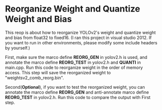 # Reorganize Weight and Quantize Weight and Bias
This reop is about how to reorganize YOLOv2's weight and quantize weight and bias from float32 to fixed16. (I ran this project in visual studio 2012. If you want to run in other environments, please modify some include headers by yourself.)

First, make sure the marco define __REORG_GEN__ in yolov2.h is used, and annotate the marco define __REORG_TEST__ in yolov2.h and __QUANTI__ in main.cpp. Run this code to reorganize weight in the order of memory access. This step will save the reorganized weight to "weightsv2_comb_reorg.bin".

Second(__Optional__), if you want to test the reorganized weight, you can annotate the marco define __REORG_GEN__ and anti-annotate marco define __REORG_TEST__ in yolov2.h. Run this code to compare the output with First step.


